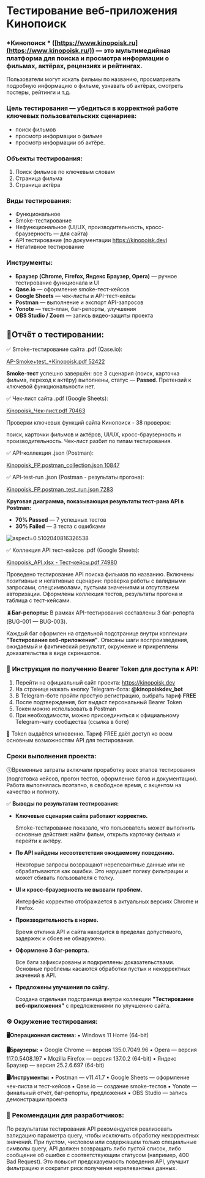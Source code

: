 # Тестирование веб-приложения Кинопоиск 

  

### *Кинопоиск * ([https://www.kinopoisk.ru](https://www.kinopoisk.ru/)) — это мультимедийная платформа для поиска и просмотра информации о фильмах, актёрах, рецензиях и рейтингах.

 Пользователи могут искать фильмы по названию, просматривать подробную информацию о фильме, узнавать об актёрах, смотреть постеры, рейтинги и т.д.

### **Цель тестирования** — убедиться в корректной работе ключевых пользовательских сценариев:  

- поиск фильмов
- просмотр информации о фильме
- просмотр информации об актёре.

  

### **__Объекты тестирования:__**

1. Поиск фильмов по ключевым словам  
2. Страница фильма
3. Страница актёра

### __Виды тестирования:__

- Функциональное
- Smoke-тестирование
- Нефункциональное (UI/UX, производительность, кросс-браузерность — для сайта)  
- API тестирование (по документации <https://kinopoisk.dev>)
- Негативное тестирование

### **__Инструменты:__**

- **Браузер (Chrome, Firefox, Яндекс Браузер, Opera)** — ручное тестирование функционала и UI
- **Qase.io** — оформление smoke-тест-кейсов
- **Google Sheets** — чек-листы и API-тест-кейсы
- **Postman** — выполнение и экспорт API-запросов
- **Yonote** — тест-план, баг-репорты, улучшения
- **OBS Studio / Zoom** — запись видео-защиты проекта

  

## 🎯__Отчёт о тестировании:__

:white_check_mark: Smoke-тестирование сайта .pdf (Qase.io):

[AP-Smoke+test_+Kinopoisk.pdf 52422](attachment:/api/attachments.redirect?id=e5b417c8-acef-433e-b73b-985d140317a9)

**Smoke-тест** успешно завершён: все 3 сценария (поиск, карточка фильма, переход к актёру) выполнены, статус — **Passed**. Претензий к ключевой функциональности нет.  


:white_check_mark: Чек-лист сайта .pdf (Google Sheets):

[Kinopoisk_Чек-лист.pdf 70463](attachment:/api/attachments.redirect?id=92ed895d-2402-49af-a213-80815553d576)


Проверки ключевых функций сайта Кинопоиск - 38 проверок: 

поиск, карточки фильмов и актёров, UI/UX, кросс-браузерность и производительность. Чек-лист разбит по типам тестирования.

   

:white_check_mark: API-коллекция .json (Postman):

[Kinopoisk_FP.postman_collection.json 10847](attachment:/api/attachments.redirect?id=a776a3bd-8b13-4ab4-a116-880ce3e81661)

:white_check_mark: API-test-run .json (Postman - результаты прогона):

[Kinopoisk_FP.postman_test_run.json 7283](attachment:/api/attachments.redirect?id=1b531a2b-6155-4937-9bd5-dba44b487e99)

**Круговая диаграмма, показывающая результаты тест-рана API в Postman:**  

- **70% Passed** — 7 успешных тестов
- **30% Failed** — 3 теста с ошибками

 ![](/api/attachments.redirect?id=30e1c4b6-49d7-40c6-bd55-b434abe4579b "aspect=0.5102040816326538")

:white_check_mark: Коллекция API тест-кейсов .pdf (Google Sheets):

[Kinopoisk_API.xlsx - Тест-кейсы.pdf 74980](attachment:/api/attachments.redirect?id=ef5a8327-9965-4f56-86c0-938dade40d62)

Проведено тестирование API поиска фильмов по названию. Включены позитивные и негативные сценарии: проверка работы с валидными запросами, спецсимволами, пустыми значениями и отсутствием авторизации. Оформлены коллекция тестов, результаты прогона и таблица с тест-кейсами.  


🪲**__Баг-репорты__:**
В рамках API-тестирования составлены 3 баг-репорта (BUG-001 — BUG-003). 

Каждый баг оформлен на отдельной подстранице внутри коллекции **"Тестирование веб-приложения"**. Описаны шаги воспроизведения, ожидаемый и фактический результат, окружение и прикреплены доказательства в виде скриншотов.  


### 🔐 __Инструкция по получению Bearer Token для доступа к API:__

1. Перейти на официальный сайт проекта: <https://kinopoisk.dev>
2. На странице нажать кнопку Telegram-бота: **@kinopoiskdev_bot**
3. В Telegram-боте пройти простую регистрацию, выбрать тариф **FREE**
4. После подтверждения, бот выдаст персональный Bearer Token
5. Токен можно использовать в Postman 
6. При необходимости, можно присоединиться к официальному Telegram-чату сообщества (ссылка в боте)

📌 Token выдаётся мгновенно. Тариф FREE даёт доступ ко всем основным возможностям API для тестирования.


### __Сроки выполнения проекта:__

🕔Временные затраты включали проработку всех этапов тестирования (подготовка кейсов, прогон тестов, оформление багов и документации). Работа выполнялась поэтапно, в свободное время, с акцентом на качество и полноту.  


  ✅ **__Выводы по результатам тестирования:__**

- **Ключевые сценарии сайта работают корректно.** 

  Smoke-тестирование показало, что пользователь может выполнить основные действия: найти фильм, открыть карточку фильма и перейти к актёру.
- **По API найдены несоответствия ожидаемому поведению.** 

  Некоторые запросы возвращают нерелевантные данные или не обрабатываются как ошибки. Это нарушает логику фильтрации и может сбивать пользователя с толку.
- **UI и кросс-браузерность не вызвали проблем.** 

  Интерфейс корректно отображается в актуальных версиях Chrome и Firefox.
- **Производительность в норме.** 

  Время отклика API и сайта находится в пределах допустимого, задержек и сбоев не обнаружено.
- **Оформлено 3 баг-репорта.** 

  Все баги зафиксированы и подкреплены доказательствами. Основные проблемы касаются обработки пустых и некорректных значений в API.
- **Предложены улучшения по сайту.** 

  Создана отдельная подстраница внутри коллекции **"Тестирование веб-приложения"** с предложениями по улучшению сайта. 

  

  

### ⚙️ **__Окружение тестирования:__**

**🖥️Операционная система:**
 ▪ Windows 11 Home (64-bit)

**🖥️Браузеры:**
 ▪ Google Chrome — версия 135.0.7049.96
 ▪ Opera — версия 117.0.5408.197
 ▪ Mozilla Firefox — версия 137.0.2 (64-bit)
 ▪ Яндекс Браузер — версия 25.2.6.697 (64-bit)

**🖥️Инструменты:**
 ▪ Postman — v11.41.7
 ▪ Google Sheets — оформление чек-листа и тест-кейсов
 ▪ Qase.io — создание smoke-тестов
 ▪ Yonote — финальный отчёт, баг-репорты, предложения
 ▪ OBS Studio — запись демонстрации проекта

  

### **🔧 __Рекомендации для разработчиков__**__:__

По результатам тестирования API рекомендуется реализовать валидацию параметра query, чтобы исключить обработку некорректных значений. При пустом, числовом или содержащем только специальные символы query, API должен возвращать либо пустой список, либо сообщение об ошибке с соответствующим статусом (например, 400 Bad Request). Это повысит предсказуемость поведения API, улучшит фильтрацию и сократит риск получения нерелевантных данных.  

### 

  